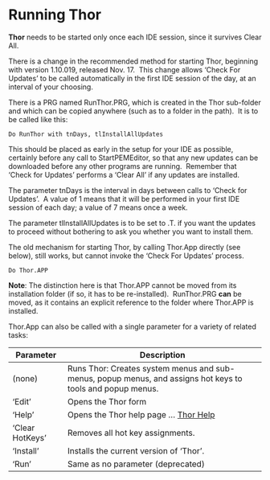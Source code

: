 ﻿Running Thor
===

**Thor** needs to be started only once each IDE session, since it survives Clear All.

There is a change in the recommended method for starting Thor, beginning with version 1.10.019, released Nov. 17.  This change allows ‘Check For Updates’ to be called automatically in the first IDE session of the day, at an interval of your choosing.

There is a PRG named RunThor.PRG, which is created in the Thor sub-folder and which can be copied anywhere (such as to a folder in the path).  It is to be called like this:  

    Do RunThor with tnDays, tlInstallAllUpdates

This should be placed as early in the setup for your IDE as possible, certainly before any call to StartPEMEditor, so that any new updates can be downloaded before any other programs are running.  Remember that ‘Check for Updates’ performs a ‘Clear All’ if any updates are installed.

The parameter tnDays is the interval in days between calls to ‘Check for Updates’.  A value of 1 means that it will be performed in your first IDE session of each day; a value of 7 means once a week.

The parameter tlInstallAllUpdates is to be set to .T. if you want the updates to proceed without bothering to ask you whether you want to install them.

The old mechanism for starting Thor, by calling Thor.App directly (see below), still works, but cannot invoke the ‘Check For Updates’ process.

    Do Thor.APP

**Note**: The distinction here is that Thor.APP cannot be moved from its installation folder (if so, it has to be re-installed).  RunThor.PRG **can** be moved, as it contains an explicit reference to the folder where Thor.APP is installed.

Thor.App can also be called with a single parameter for a variety of related tasks:

Parameter|Description
---|---
(none)|Runs Thor: Creates system menus and sub-menus, popup menus, and assigns hot keys to tools and popup menus.
‘Edit’|Opens the Thor form
‘Help’|Opens the Thor help page … [Thor Help](Thor_help.md)
‘Clear HotKeys’|Removes all hot key assignments.
‘Install’|Installs the current version of ‘Thor’.
‘Run’|Same as no parameter (deprecated)
